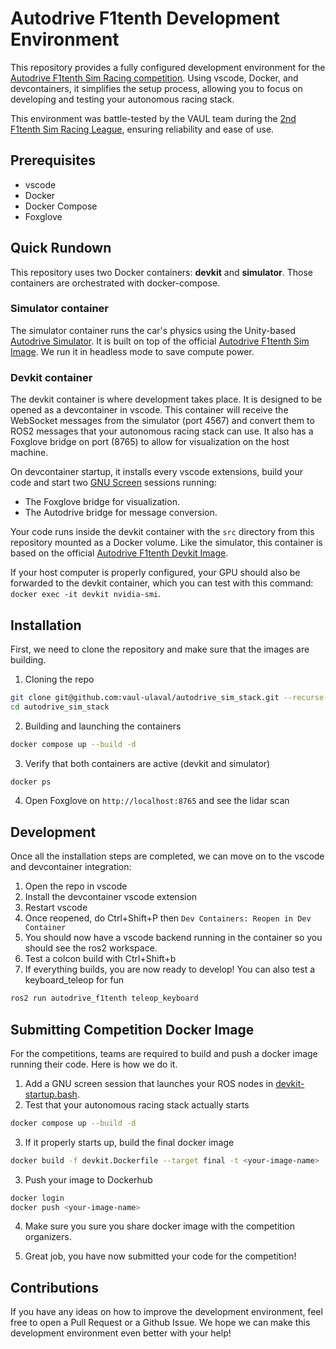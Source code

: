 # Autodrive F1tenth Development Environment

This repository provides a fully configured development environment for the [Autodrive F1tenth Sim Racing competition](https://github.com/AutoDRIVE-Ecosystem/AutoDRIVE-F1TENTH-Sim-Racing/). Using vscode, Docker, and devcontainers, it simplifies the setup process, allowing you to focus on developing and testing your autonomous racing stack.

This environment was battle-tested by the VAUL team during the [2nd F1tenth Sim Racing League](https://autodrive-ecosystem.github.io/competitions/f1tenth-sim-racing-cdc-2024/), ensuring reliability and ease of use.

## Prerequisites

- vscode
- Docker
- Docker Compose
- Foxglove

## Quick Rundown

This repository uses two Docker containers: **devkit** and **simulator**. Those containers are orchestrated with docker-compose.

### Simulator container

The simulator container runs the car's physics using the Unity-based [Autodrive Simulator](https://github.com/AutoDRIVE-Ecosystem/AutoDRIVE/tree/AutoDRIVE-Simulator). It is built on top of the official [Autodrive F1tenth Sim Image](https://hub.docker.com/r/autodriveecosystem/autodrive_f1tenth_sim). We run it in headless mode to save compute power.

### Devkit container

The devkit container is where development takes place. It is designed to be opened as a devcontainer in vscode. This container will receive the WebSocket messages from the simulator (port 4567) and convert them to ROS2 messages that your autonomous racing stack can use. It also has a Foxglove bridge on port (8765) to allow for visualization on the host machine.

On devcontainer startup, it installs every vscode extensions, build your code and start two [GNU Screen](https://www.gnu.org/software/screen/) sessions running:

- The Foxglove bridge for visualization.
- The Autodrive bridge for message conversion.

Your code runs inside the devkit container with the `src` directory from this repository mounted as a Docker volume. Like the simulator, this container is based on the official [Autodrive F1tenth Devkit Image](https://hub.docker.com/r/autodriveecosystem/autodrive_f1tenth_api).

If your host computer is properly configured, your GPU should also be forwarded to the devkit container, which you can test with this command: `docker exec -it devkit nvidia-smi`.

## Installation

First, we need to clone the repository and make sure that the images are building.

1. Cloning the repo

```bash
git clone git@github.com:vaul-ulaval/autodrive_sim_stack.git --recurse-submodules
cd autodrive_sim_stack
```

2. Building and launching the containers

```bash
docker compose up --build -d
```

3. Verify that both containers are active (devkit and simulator)

```bash
docker ps
```

4. Open Foxglove on `http://localhost:8765` and see the lidar scan

## Development

Once all the installation steps are completed, we can move on to the vscode and devcontainer integration:

1. Open the repo in vscode
2. Install the devcontainer vscode extension
3. Restart vscode
4. Once reopened, do Ctrl+Shift+P then `Dev Containers: Reopen in Dev Container`
5. You should now have a vscode backend running in the container so you should see the ros2 workspace.
6. Test a colcon build with Ctrl+Shift+b
7. If everything builds, you are now ready to develop! You can also test a keyboard_teleop for fun

```bash
ros2 run autodrive_f1tenth teleop_keyboard
```

## Submitting Competition Docker Image

For the competitions, teams are required to build and push a docker image running their code. Here is how we do it.

1. Add a GNU screen session that launches your ROS nodes in [devkit-startup.bash](./devkit-startup.bash).
2. Test that your autonomous racing stack actually starts

```bash
docker compose up --build -d
```

3. If it properly starts up, build the final docker image

```bash
docker build -f devkit.Dockerfile --target final -t <your-image-name> .
```

3. Push your image to Dockerhub

```bash
docker login
docker push <your-image-name>
```

4. Make sure you sure you share docker image with the competition organizers.

5. Great job, you have now submitted your code for the competition!

## Contributions

If you have any ideas on how to improve the development environment, feel free to open a Pull Request or a Github Issue. We hope we can make this development environment even better with your help!
